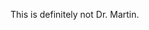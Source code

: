 This is definitely not Dr. Martin.

<!---
not-drpjm/not-drpjm is a ✨ special ✨ repository because its `README.md` (this file) appears on your GitHub profile.
You can click the Preview link to take a look at your changes.
--->
